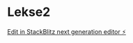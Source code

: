 # Lekse2

[Edit in StackBlitz next generation editor ⚡️](https://stackblitz.com/~/github.com/OsteroyergoyJA/Lekse2)